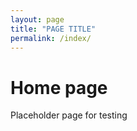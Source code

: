 ```yaml
---
layout: page
title: "PAGE TITLE"
permalink: /index/
---
```


# Home page
Placeholder page for testing
